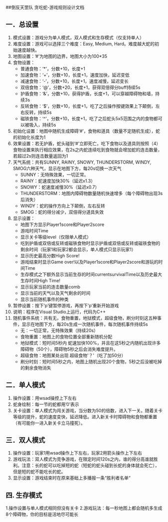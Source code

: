 
##倒反天罡队
贪吃蛇-游戏规则设计文档

## 一．总设置
1. 模式设置：游戏分为单人模式，双人模式和生存模式（仅支持单人）
2. 难度设置：游戏可以选择三个难度：Easy, Medium, Hard。难度越大蛇的初始速度越快。
3. 地图设置：’#’为地图的边界，地图大小为100*35
4. 食物设置：
    - 普通食物：‘*’，分数+10，长度+1
    - 加速食物：‘+’，分数+10，长度+1，速度加快，延迟变低
    - 减速食物：‘-’，分数+10，长度+1，速度减慢，延迟变长
    - 双倍食物：‘@’，分数+20，长度+1，获得双倍得分buff持续5s
    - 护盾食物：‘&’，分数+10，获得护盾，长度+1，可以穿越障碍物和墙，持续3s
    - 反转食物：‘$’，分数+10，长度+1，吃了之后操作按键效果上下颠倒，左右反转，持续5s
    - 磁铁食物：‘^’，分数+10，长度+1，吃了之后蛇头5x5范围之内的食物都可以被吸入，持续5s
5. 初始化设置：地图中随机生成障碍‘#’，食物和道具（数量不定随机生成），蛇的初始化长度为1
6. 效果设置：若无护盾，蛇头碰到‘#’立即死亡，吃下食物以及道具则按照（4）食物设置来执行相应效果，在2s之内蛇连续吃到食物就会增加蛇的连击数量，若超过2s则连击数量返回为1
7. 天气系统：共有SUNNY, RAINY, SNOWY, THUNDERSTORM, WINDY, SMOG六种天气，显示在地图下方，每20s切换一次天气
    - SUNNY：无特殊效果，一切正常。
    - RAINY：蛇速度加快30%（延迟x1.3）
    - SNOWY：蛇速度减慢30%（延迟x0.7）
    - THUNDERSTORM：地图内障碍物数量随机快速增多（每个障碍物出现3s后消失）
    - WINDY：蛇的操作方向上下颠倒，左右反转
    - SMOG：蛇的得分减少，双倍得分道具失效
8. 显示设置：
    - 地图下方显示Player1score和Player2score
    - 游戏时间Time
    - 显示关卡等级level（仅限单人模式）
    - 吃到护盾或双倍或反转或磁铁食物时显示护盾或双倍或反转或磁铁食物的剩余时间（玩家1和玩家2都会显示，单人模式只显示玩家1）
    - 显示历史最高分数High Score!
    - 游戏结束时显示Game over!以及Player1score和Player2score和游玩的时间Time
    - 生存模式之下额外显示当前生存的时间currentsurvivalTime以及历史最大生存时间High Time!
    - 显示玩家当前的连击数量comb
    - 显示当前的天气以及天气剩余的时间
    - 显示当前随机事件的种类
9. 暂停设置：按下’p’键暂停游戏，再按下’p’重新开始游戏
10. 说明：程序在Visual Studio上运行，代码为C++
11. 随机事件系统：共有无，食物重置，地狱模式，超级食物，刷分时刻这五种事件，显示在地图下方，每20s生成一次随机事件，每次随机事件持续5s
    - 无：一切正常，无特殊效果（持续20s）
    - 食物重置：地图上的食物位置全部重新随机分配
    - 地狱模式：短时间5秒内 蛇速加快100%，并且在这5秒之内随机出现许多障碍物（50个），障碍物5秒之后会消失难度提升。
    - 超级食物：地图某处出现 超级食物'？'（吃了加50分）
    - 刷分时刻：短时间5秒之内，地图上随机出现20个食物，5秒之后没被吃掉的剩余食物消失

## 二．单人模式
1. 操作设置：用wsad操控上下左右
2. 蛇身绘制：每一节的蛇都用’0’表示
3. 关卡设置：单人模式为闯关游戏，当分数为50的倍数，进入下一关。随着关卡等级的提升，蛇的速度变快，延迟降低。进入新关卡时障碍物和食物都重置（有可能你一进入新关卡立马撞死）。

## 三．双人模式
1. 操作设置：玩家1用wsad操作上下左右，玩家2用箭头操作上下左右
2. 游戏玩法：双人模式为竞争游戏，在限定时间120s之内，谁的得分高谁就胜利。注意：长的蛇可以吃掉短的蛇（短蛇的蛇头碰到长蛇的身体就会死亡），但是短的蛇不能吃长的蛇。
3. 显示设置：游戏结束时在原来基础上多播报一条“胜利者名单“

## 四. 生存模式
1.操作设置与单人模式相同但没有关卡
2.游戏玩法：每一秒地图上都会随机多生成8个障碍物，你的目标是活地尽可能长
